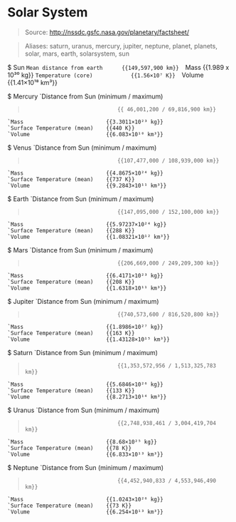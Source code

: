 # Solar System

> Source: http://nssdc.gsfc.nasa.gov/planetary/factsheet/

> Aliases: saturn, uranus, mercury, jupiter, neptune, planet, planets, solar, mars, earth, solarsystem, sun

$ Sun
    `Mean distance from earth      {{149,597,900 km}} 
    `Mass                          {{1.989 x 10³⁰ kg}} 
    `Temperature (core)            {{1.56×10⁷ K}} 
    `Volume                        {{1.41×10¹⁸ km³}} 

$ Mercury
    `Distance from Sun (minimum / maximum)
>                                  {{ 46,001,200 / 69,816,900 km}} 
    `Mass                          {{3.3011×10²³ kg}} 
    `Surface Temperature (mean)    {{440 K}} 
    `Volume                        {{6.083×10¹⁰ km³}} 

$ Venus
    `Distance from Sun (minimum / maximum)
>                                  {{107,477,000 / 108,939,000 km}} 
    `Mass                          {{4.8675×10²⁴ kg}} 
    `Surface Temperature (mean)    {{737 K}} 
    `Volume                        {{9.2843×10¹¹ km³}} 

$ Earth
    `Distance from Sun (minimum / maximum)
>                                  {{147,095,000 / 152,100,000 km}} 
    `Mass                          {{5.97237×10²⁴ kg}} 
    `Surface Temperature (mean)    {{288 K}} 
    `Volume                        {{1.08321×10¹² km³}} 

$ Mars
    `Distance from Sun (minimum / maximum)
>                                  {{206,669,000 / 249,209,300 km}} 
    `Mass                          {{6.4171×10²³ kg}} 
    `Surface Temperature (mean)    {{208 K}} 
    `Volume                        {{1.6318×10¹¹ km³}} 

$ Jupiter
    `Distance from Sun (minimum / maximum)
>                                  {{740,573,600 / 816,520,800 km}} 
    `Mass                          {{1.8986×10²⁷ kg}} 
    `Surface Temperature (mean)    {{163 K}} 
    `Volume                        {{1.43128×10¹⁵ km³}} 

$ Saturn
    `Distance from Sun (minimum / maximum)
>                                  {{1,353,572,956 / 1,513,325,783 km}} 
    `Mass                          {{5.6846×10²⁶ kg}} 
    `Surface Temperature (mean)    {{133 K}} 
    `Volume                        {{8.2713×10¹⁴ km³}} 

$ Uranus
    `Distance from Sun (minimum / maximum)
>                                  {{2,748,938,461 / 3,004,419,704 km}} 
    `Mass                          {{8.68×10²⁵ kg}} 
    `Surface Temperature (mean)    {{78 K}} 
    `Volume                        {{6.833×10¹³ km³}} 

$ Neptune
    `Distance from Sun (minimum / maximum)
>                                  {{4,452,940,833 / 4,553,946,490 km}} 
    `Mass                          {{1.0243×10²⁶ kg}} 
    `Surface Temperature (mean)    {{73 K}} 
    `Volume                        {{6.254×10¹³ km³}} 

